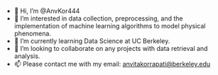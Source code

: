 - 👋 Hi, I’m @AnvKor444
- 👀 I’m interested in data collection, preprocessing, and the implementation of machine learning algorithms to model physical phenomena.
- 🌱 I’m currently learning Data Science at UC Berkeley.
- 💞️ I’m looking to collaborate on any projects with data retrieval and analysis.
- 📫 Please contact me with my email: anvitakorrapati@berkeley.edu

